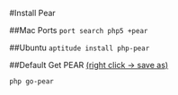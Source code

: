 #Install Pear

##Mac Ports
<code>port search php5 +pear</code>

##Ubuntu
<code>aptitude install php-pear</code>

##Default
Get PEAR [(right click -> save as)](http://pear.php.net/go-pear)

<code>php go-pear</code>